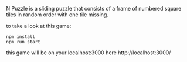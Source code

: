 N Puzzle is a sliding puzzle that consists of a frame of numbered square tiles in random order with one tile missing.

to take a look at this game:

	npm install
	npm run start

this game will be on your localhost:3000 here
http://localhost:3000/
